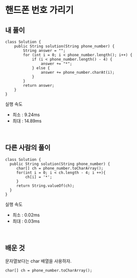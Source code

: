 # 핸드폰 번호 가리기

## 내 풀이

```
class Solution {
    public String solution(String phone_number) {
        String answer = "";
        for (int i = 0; i < phone_number.length(); i++) {
            if (i < phone_number.length() - 4) {
                answer += "*";
            } else {
                answer += phone_number.charAt(i);
            }
        }
        return answer;
    }
}
```

실행 속도 
- 최소 : 9.24ms
- 최대 : 14.89ms


<br/>

## 다른 사람의 풀이

```
class Solution {
  public String solution(String phone_number) {
     char[] ch = phone_number.toCharArray();
     for(int i = 0; i < ch.length - 4; i ++){
         ch[i] = '*';
     }
     return String.valueOf(ch);
  }
}
```

실행 속도 
- 최소 : 0.02ms
- 최대 : 0.03ms

<br/>

## 배운 것

문자열보다는 char 배열을 사용하자.

`char[] ch = phone_number.toCharArray();`